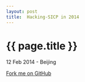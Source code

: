 ```yaml
---
layout: post
title:  Hacking-SICP in 2014
---
```


{{ page.title }}
================

<p class="meta">12 Feb 2014 - Beijing</p>

[Fork me on GitHub](https://github.com/Geek4IT/HACKING-SICP)
